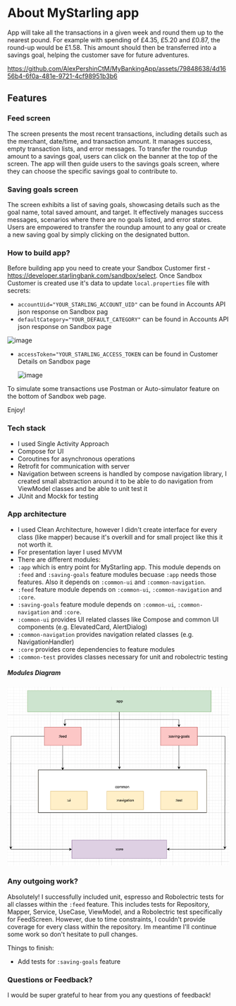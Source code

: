 # About MyStarling app
App will take all the transactions in a given week and round them up to the nearest pound. For example with spending of £4.35, £5.20 and £0.87, the round-up would be £1.58. This amount should then be transferred into a savings goal, helping the customer save for future adventures.

https://github.com/AlexPershinCtM/MyBankingApp/assets/79848638/4d1656b4-6f0a-481e-9721-4cf98951b3b6


## Features

### Feed screen
The screen presents the most recent transactions, including details such as the merchant, date/time, and transaction amount. It manages success, empty transaction lists, and error messages. To transfer the roundup amount to a savings goal, users can click on the banner at the top of the screen. The app will then guide users to the savings goals screen, where they can choose the specific savings goal to contribute to.

### Saving goals screen
The screen exhibits a list of saving goals, showcasing details such as the goal name, total saved amount, and target. It effectively manages success messages, scenarios where there are no goals listed, and error states. Users are empowered to transfer the roundup amount to any goal or create a new saving goal by simply clicking on the designated button.

### How to build app?
Before building app you need to create your Sandbox Customer first - https://developer.starlingbank.com/sandbox/select. 
Once Sandbox Customer is created use it's data to update `local.properties` file with secrets:

- `accountUid="YOUR_STARLING_ACCOUNT_UID"` can be found in Accounts API json response on Sandbox pag
- `defaultCategory="YOUR_DEFAULT_CATEGORY"` can be found in Accounts API json response on Sandbox page

![image](https://github.com/AlexPershinCtM/MyBankingApp/assets/79848638/e4cb7e5a-445d-4abe-af6f-083844d0b209)

  
- `accessToken="YOUR_STARLING_ACCESS_TOKEN` can be found in Customer Details on Sandbox page

  ![image](https://github.com/AlexPershinCtM/MyBankingApp/assets/79848638/1a6d45f1-c796-4cb0-a135-92fd51223415)



To simulate some transactions use Postman or Auto-simulator feature on the bottom of Sandbox web page.

Enjoy!

### Tech stack
- I used Single Activity Approach
- Compose for UI
- Coroutines for asynchronous operations
- Retrofit for communication with server
- Navigation between screens is handled by compose navigation library, I created small abstraction around it to be able to do navigation from ViewModel classes and be able to unit test it
- JUnit and Mockk for testing

### App architecture
- I used Clean Architecture, however I didn't create interface for every class (like mapper) because it's overkill and for small project like this it not worth it.
- For presentation layer I used MVVM
- There are different modules:
- `:app` which is entry point for MyStarling app. This module depends on `:feed` and `:saving-goals` feature modules becuase `:app` needs those features. Also it depends on `:common-ui` and `:common-navigation`. 
- `:feed` feature module depends on `:common-ui`, `:common-navigation` and `:core`.
- `:saving-goals` feature module depends on `:common-ui`, `:common-navigation` and `:core`. 
-  `:common-ui` provides UI related classes like Compose and common UI components (e.g. ElevatedCard, AlertDialog)
-  `:common-navigation` provides navigation related classes (e.g. NavigationHandler)
-  `:core` provides core dependencies to feature modules
-  `:common-test` provides classes necessary for unit and robolectric testing

##### Modules Diagram

<img src="pictures/diagram.png" width="900">

### Any outgoing work?

Absolutely! I successfully included unit, espresso and Robolectric tests for all classes within the `:feed` feature. This includes tests for Repository, Mapper, Service, UseCase, ViewModel, and a Robolectric test specifically for FeedScreen. However, due to time constraints, I couldn't provide coverage for every class within the repository. Im meantime I'll continue some work so don't hesitate to pull changes.

Things to finish:
- Add tests for `:saving-goals` feature

### Questions or Feedback?
I would be super grateful to hear from you any questions of feedback!
